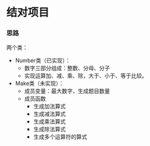 # 结对项目

### 思路

两个类：

+ Number类（已实现）：
  + 数字三部分组成：整数、分母、分子
  + 实现运算加、减、乘、除，大于、小于、等于比较。
+ Make类（未实现）：
  + 成员变量：最大数字，生成题目数量
  + 成员函数
    + 生成加法算式
    + 生成减法算式
    + 生成乘法算式
    + 生成除法算式
    + 生成多个运算符的算式

